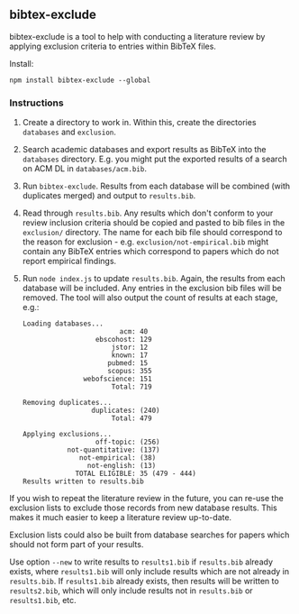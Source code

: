 ## bibtex-exclude

bibtex-exclude is a tool to help with conducting a literature review by applying exclusion criteria to entries within BibTeX files.

Install:
```
npm install bibtex-exclude --global
```

### Instructions

1. Create a directory to work in. Within this, create the directories `databases` and `exclusion`.

2. Search academic databases and export results as BibTeX into the `databases` directory. E.g. you might put the exported results of a search on ACM DL in `databases/acm.bib`.

3. Run `bibtex-exclude`. Results from each database will be combined (with duplicates merged) and output to `results.bib`.

4. Read through `results.bib`. Any results which don't conform to your review inclusion criteria should be copied and pasted to bib files in the `exclusion/` directory. The name for each bib file should correspond to the reason for exclusion - e.g. `exclusion/not-empirical.bib` might contain any BibTeX entries which correspond to papers which do not report empirical findings.

5. Run `node index.js` to update `results.bib`. Again, the results from each database will be included. Any entries in the exclusion bib files will be removed. The tool will also output the count of results at each stage, e.g.:
   ``` 
   Loading databases...
                           acm: 40
                     ebscohost: 129
                         jstor: 12
                         known: 17
                        pubmed: 15
                        scopus: 355
                  webofscience: 151
                         Total: 719

   Removing duplicates...
                    duplicates: (240)
                         Total: 479

   Applying exclusions...
                     off-topic: (256)
              not-quantitative: (137)
                 not-empirical: (38)
                   not-english: (13)
                TOTAL ELIGIBLE: 35 (479 - 444)
   Results written to results.bib
   ```

If you wish to repeat the literature review in the future, you can re-use the exclusion lists to exclude those records from new database results. This makes it much easier to keep a literature review up-to-date.

Exclusion lists could also be built from database searches for papers which should not form part of your results.

Use option `--new` to write results to `results1.bib` if `results.bib` already exists, where `results1.bib` will only include results which are not already in `results.bib`. If `results1.bib` already exists, then results will be written to `results2.bib`, which will only include results not in `results.bib` or `results1.bib`, etc.
